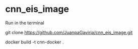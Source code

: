 # cnn_eis_image
Run in the terminal

git clone https://github.com/JuanpaGaviria/cnn_eis_image.git

docker build -t cnn-docker .
